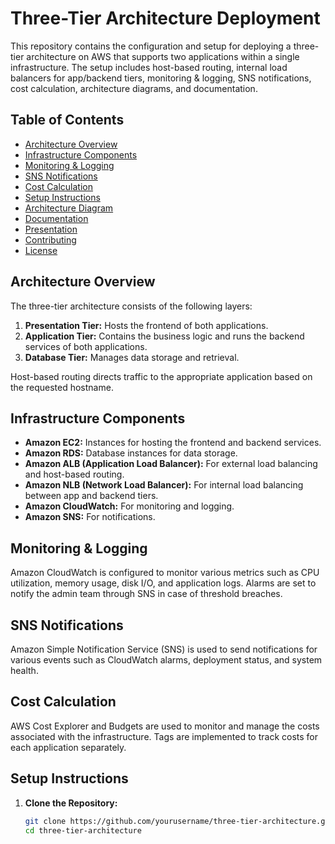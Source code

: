 # Three-Tier Architecture Deployment

This repository contains the configuration and setup for deploying a three-tier architecture on AWS that supports two applications within a single infrastructure. The setup includes host-based routing, internal load balancers for app/backend tiers, monitoring & logging, SNS notifications, cost calculation, architecture diagrams, and documentation.

## Table of Contents

- [Architecture Overview](#architecture-overview)
- [Infrastructure Components](#infrastructure-components)
- [Monitoring & Logging](#monitoring--logging)
- [SNS Notifications](#sns-notifications)
- [Cost Calculation](#cost-calculation)
- [Setup Instructions](#setup-instructions)
- [Architecture Diagram](#architecture-diagram)
- [Documentation](#documentation)
- [Presentation](#presentation)
- [Contributing](#contributing)
- [License](#license)

## Architecture Overview

The three-tier architecture consists of the following layers:
1. **Presentation Tier:** Hosts the frontend of both applications.
2. **Application Tier:** Contains the business logic and runs the backend services of both applications.
3. **Database Tier:** Manages data storage and retrieval.

Host-based routing directs traffic to the appropriate application based on the requested hostname.

## Infrastructure Components

- **Amazon EC2:** Instances for hosting the frontend and backend services.
- **Amazon RDS:** Database instances for data storage.
- **Amazon ALB (Application Load Balancer):** For external load balancing and host-based routing.
- **Amazon NLB (Network Load Balancer):** For internal load balancing between app and backend tiers.
- **Amazon CloudWatch:** For monitoring and logging.
- **Amazon SNS:** For notifications.

## Monitoring & Logging

Amazon CloudWatch is configured to monitor various metrics such as CPU utilization, memory usage, disk I/O, and application logs. Alarms are set to notify the admin team through SNS in case of threshold breaches.

## SNS Notifications

Amazon Simple Notification Service (SNS) is used to send notifications for various events such as CloudWatch alarms, deployment status, and system health.

## Cost Calculation

AWS Cost Explorer and Budgets are used to monitor and manage the costs associated with the infrastructure. Tags are implemented to track costs for each application separately.

## Setup Instructions

1. **Clone the Repository:**
   ```bash
   git clone https://github.com/yourusername/three-tier-architecture.git
   cd three-tier-architecture
